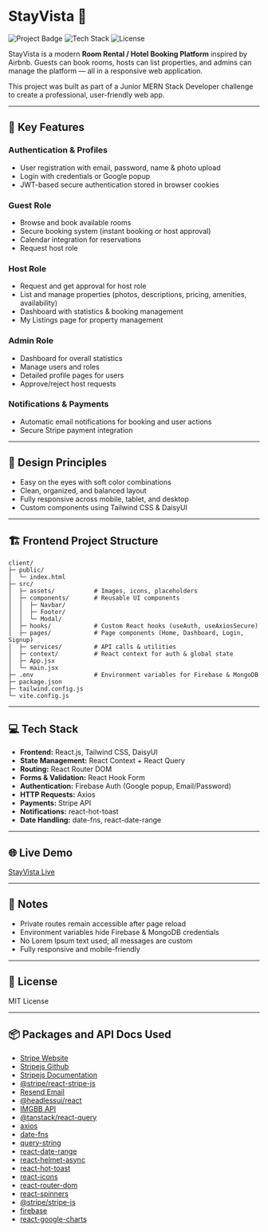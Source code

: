 # StayVista 🌴

![Project Badge](https://img.shields.io/badge/Project-Room%20Rental-blue)
![Tech Stack](https://img.shields.io/badge/Tech-MERN-orange)
![License](https://img.shields.io/badge/License-MIT-green)

StayVista is a modern **Room Rental / Hotel Booking Platform** inspired by Airbnb. Guests can book rooms, hosts can list properties, and admins can manage the platform — all in a responsive web application.

This project was built as part of a Junior MERN Stack Developer challenge to create a professional, user-friendly web app.

---

## 🚀 Key Features

### Authentication & Profiles
- User registration with email, password, name & photo upload  
- Login with credentials or Google popup  
- JWT-based secure authentication stored in browser cookies

### Guest Role
- Browse and book available rooms  
- Secure booking system (instant booking or host approval)  
- Calendar integration for reservations  
- Request host role

### Host Role
- Request and get approval for host role  
- List and manage properties (photos, descriptions, pricing, amenities, availability)  
- Dashboard with statistics & booking management  
- My Listings page for property management

### Admin Role
- Dashboard for overall statistics  
- Manage users and roles  
- Detailed profile pages for users  
- Approve/reject host requests

### Notifications & Payments
- Automatic email notifications for booking and user actions  
- Secure Stripe payment integration

---

## 🎨 Design Principles
- Easy on the eyes with soft color combinations  
- Clean, organized, and balanced layout  
- Fully responsive across mobile, tablet, and desktop  
- Custom components using Tailwind CSS & DaisyUI

---

## 🏗 Frontend Project Structure

```
client/
├─ public/
│  └─ index.html
├─ src/
│  ├─ assets/           # Images, icons, placeholders
│  ├─ components/       # Reusable UI components
│  │  ├─ Navbar/
│  │  ├─ Footer/
│  │  └─ Modal/
│  ├─ hooks/            # Custom React hooks (useAuth, useAxiosSecure)
│  ├─ pages/            # Page components (Home, Dashboard, Login, Signup)
│  ├─ services/         # API calls & utilities
│  ├─ context/          # React context for auth & global state
│  ├─ App.jsx
│  └─ main.jsx
├─ .env                 # Environment variables for Firebase & MongoDB
├─ package.json
├─ tailwind.config.js
└─ vite.config.js
```

---

## 💻 Tech Stack

- **Frontend:** React.js, Tailwind CSS, DaisyUI  
- **State Management:** React Context + React Query  
- **Routing:** React Router DOM  
- **Forms & Validation:** React Hook Form  
- **Authentication:** Firebase Auth (Google popup, Email/Password)  
- **HTTP Requests:** Axios  
- **Payments:** Stripe API  
- **Notifications:** react-hot-toast  
- **Date Handling:** date-fns, react-date-range

---

## 🌐 Live Demo

[StayVista Live](https://stayvista-live-2025-ce330.web.app)

---

## 📌 Notes
- Private routes remain accessible after page reload  
- Environment variables hide Firebase & MongoDB credentials  
- No Lorem Ipsum text used; all messages are custom  
- Fully responsive and mobile-friendly

---

## 📝 License

MIT License

---

## 📦 Packages and API Docs Used

- [Stripe Website](https://stripe.com/)  
- [Stripejs Github](https://github.com/stripe/react-stripe-js)  
- [Stripejs Documentation](https://docs.stripe.com/payments/quickstart)  
- [@stripe/react-stripe-js](https://www.npmjs.com/package/@stripe/react-stripe-js)  
- [Resend Email](https://resend.com/home)  
- [@headlessui/react](https://www.npmjs.com/package/@headlessui/react)  
- [IMGBB API](https://api.imgbb.com/)  
- [@tanstack/react-query](https://www.npmjs.com/package/@tanstack/react-query)  
- [axios](https://www.npmjs.com/package/axios)  
- [date-fns](https://www.npmjs.com/package/date-fns)  
- [query-string](https://www.npmjs.com/package/query-string)  
- [react-date-range](https://www.npmjs.com/package/react-date-range)  
- [react-helmet-async](https://www.npmjs.com/package/react-helmet-async)  
- [react-hot-toast](https://www.npmjs.com/package/react-hot-toast)  
- [react-icons](https://www.npmjs.com/package/react-icons)  
- [react-router-dom](https://www.npmjs.com/package/react-router-dom)  
- [react-spinners](https://www.npmjs.com/package/react-spinners)  
- [@stripe/stripe-js](https://www.npmjs.com/package/@stripe/stripe-js)  
- [firebase](https://www.npmjs.com/package/firebase)  
- [react-google-charts](https://www.react-google-charts.com/examples/line-chart)